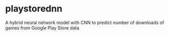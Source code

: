 # playstorednn
A hybrid neural network model with CNN to predict number of downloads of games from Google Play Store data
